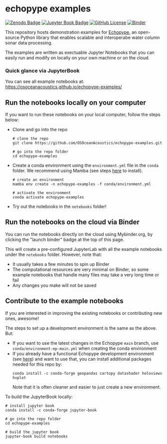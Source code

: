 # echopype examples

[![Zenodo Badge](https://img.shields.io/badge/DOI-10.5281/zenodo.5618177-blue)](https://doi.org/10.5281/zenodo.5618177)
[![Jupyter Book Badge](https://jupyterbook.org/badge.svg)](https://tutorial.xarray.dev)
[![GitHub License](https://img.shields.io/github/license/OSOceanAcoustics/echopype-examples)](https://raw.githubusercontent.com/OSOceanAcoustics/echopype-examples/main/LICENSE)
[![Binder](https://mybinder.org/badge_logo.svg)](https://mybinder.org/v2/gh/OSOceanAcoustics/echopype-examples/main?labpath=notebooks/index.ipynb)

This repository hosts demonstration examples for [Echopype](https://echopype.readthedocs.io/en/stable/), an open-source Python library that enables scalable and interoperabe water column sonar data processing. 

The examples are written as exectuable Jupyter Notebooks that you can easily run and modify on locally on your own machine or on the cloud.


### Quick glance via JupyterBook
You can see all example notebooks at: https://osoceanacoustics.github.io/echopype-examples/


## Run the notebooks locally on your computer
If you want to run these notebooks on your local computer, follow the steps below:
- Clone and go into the repo
  ```shell
  # clone the repo
  git clone https://github.com/OSOceanAcoustics/echopype-examples.git

  # go into the repo folder
  cd echopype-examples
  ```
- Create a conda environment using the `environment.yml` file in the `conda` folder. We recommend using Mamba (see steps [here](https://github.com/conda-forge/miniforge#mambaforge) to install).
  ```shell
  # create an environment
  mamba env create -n echopype-examples -f conda/environment.yml

  # activate the environment
  conda activate echopype-examples
  ```
- Try out the notebooks in the `notebooks` folder!


## Run the notebooks on the cloud via Binder
You can run the notebooks directly on the cloud using Mybinder.org, by clicking the "launch binder" badge at the top of this page.

This will create a pre-configured JupyterLab with all the example notebooks under the `notebooks` folder. However, note that:
- It usually takes a few minutes to spin up Binder
- The computational resources are very minimal on Binder, so some example notebooks that handle many files may take a very long time or fail
- Any changes you make will not be saved


## Contribute to the example notebooks
If you are interested in improving the existing notebooks or contributing new ones, awesome!

The steps to set up a development environment is the same as the above. But:
- If you want to use the latest changes in the Echopype `main` branch, use `conda/environment-ep-main.yml` when creating the conda environment
- If you already have a functional Echopype development environment (see [here](https://echopype.readthedocs.io/en/stable/contributing.html#installation-for-echopype-development)) and want to use that, you can install additional packages needed for this repo by:
  ```shell
  conda install -c conda-forge geopandas cartopy datashader holoviews hvplot
  ```
  Note that it is often cleaner and easier to just create a new environment.


To build the JupyterBook locally:
```shell
# install jupyter book
conda install -c conda-forge jupyter-book

# go into the repo folder
cd echopype-examples

# build the jupyter book
jupyter-book build notebooks
```
